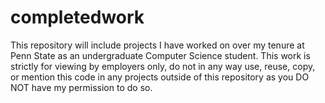 # completedwork
This repository will include projects I have worked on over my tenure at Penn State as an undergraduate Computer Science student. 
This work is strictly for viewing by employers only, do not in any way use, reuse, copy, or mention this code in any projects
outside of this repository as you DO NOT have my permission to do so. 
